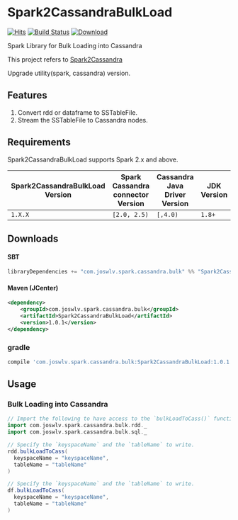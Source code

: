# Spark2CassandraBulkLoad

[![Hits](https://hits.seeyoufarm.com/api/count/incr/badge.svg?url=https%3A%2F%2Fgithub.com%2Fjoswlv%2FSpark2CassandraBulkLoad)](https://hits.seeyoufarm.com)
[![Build Status](https://travis-ci.org/joswlv/Spark2CassandraBulkLoad.svg?branch=master)](https://travis-ci.org/joswlv/Spark2CassandraBulkLoad.svg?branch=master) 
[ ![Download](https://api.bintray.com/packages/joswlv/spark-utils/Spark2CassandraBulkLoad/images/download.svg?version=1.0.3) ](https://bintray.com/joswlv/spark-utils/Spark2CassandraBulkLoad/1.0.3/link)

Spark Library for Bulk Loading into Cassandra

This project refers to [Spark2Cassandra](https://github.com/jparkie/Spark2Cassandra)

Upgrade utility(spark, cassandra) version.

## Features

1. Convert rdd or dataframe to SSTableFile.
2. Stream the SSTableFile to Cassandra nodes.

## Requirements

Spark2CassandraBulkLoad supports Spark 2.x and above.

| Spark2CassandraBulkLoad Version | Spark Cassandra connector Version | Cassandra Java Driver Version | JDK Version |
| ------------------------| ----------------- | ----- | ----------- |
| `1.X.X`                 | `[2.0, 2.5)`          | `[,4.0)` | `1.8+`        |

## Downloads

#### SBT

```scala
libraryDependencies += "com.joswlv.spark.cassandra.bulk" %% "Spark2CassandraBulkLoad" % "1.0.1"
```

#### Maven (JCenter)
```xml
<dependency>
	<groupId>com.joswlv.spark.cassandra.bulk</groupId>
	<artifactId>Spark2CassandraBulkLoad</artifactId>
	<version>1.0.1</version>
</dependency>
```

### gradle

```groovy
compile 'com.joswlv.spark.cassandra.bulk:Spark2CassandraBulkLoad:1.0.1'
```

## Usage

### Bulk Loading into Cassandra

```scala
// Import the following to have access to the `bulkLoadToCass()` function for RDDs or DataFrames.
import com.joswlv.spark.cassandra.bulk.rdd._
import com.joswlv.spark.cassandra.bulk.sql._

// Specify the `keyspaceName` and the `tableName` to write.
rdd.bulkLoadToCass(
  keyspaceName = "keyspaceName",
  tableName = "tableName"
)

// Specify the `keyspaceName` and the `tableName` to write.
df.bulkLoadToCass(
  keyspaceName = "keyspaceName",
  tableName = "tableName"
)
```
